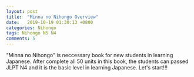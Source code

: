 ```yaml
---
layout: post
title:  "Minna no Nihongo Overview"
date:   2019-10-19 01:30:13 +0800
categories: Nihongo
tags: Nihongo N5 N4
comments: 5
---
```

"Minna no Nihongo" is neccessary book for new students in learning Japanese. After complete all 50 units in this book, the students can passed JLPT N4 and it is the basic level in learning Japanese.
Let's start!!!
